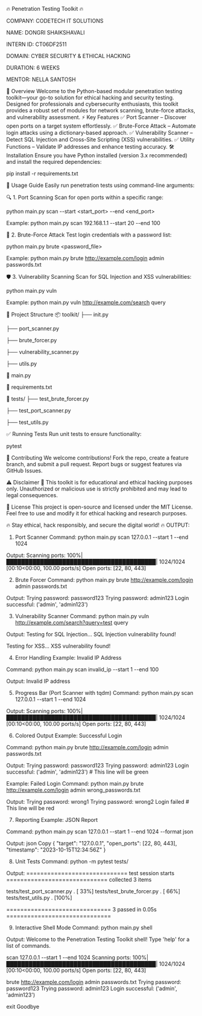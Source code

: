 
🔥 Penetration Testing Toolkit 🔥

COMPANY: CODETECH IT SOLUTIONS

NAME: DONGRI SHAIKSHAVALI

INTERN ID: CT06DF2511

DOMAIN: CYBER SECURITY & ETHICAL HACKING

DURATION: 6 WEEKS

MENTOR: NELLA SANTOSH

🚀 Overview
Welcome to the Python-based modular penetration testing toolkit—your go-to solution for ethical hacking and security testing. Designed for professionals and cybersecurity enthusiasts, this toolkit provides a robust set of modules for network scanning, brute-force attacks, and vulnerability assessment.
⚡ Key Features
✅ Port Scanner – Discover open ports on a target system effortlessly.
✅ Brute-Force Attack – Automate login attacks using a dictionary-based approach.
✅ Vulnerability Scanner – Detect SQL Injection and Cross-Site Scripting (XSS) vulnerabilities.
✅ Utility Functions – Validate IP addresses and enhance testing accuracy.
🛠️ Installation
Ensure you have Python installed (version 3.x recommended) and install the required dependencies:

pip install -r requirements.txt

🎯 Usage Guide
Easily run penetration tests using command-line arguments:

🔍 1. Port Scanning
Scan for open ports within a specific range:

python main.py scan --start <start_port> --end <end_port>

Example:
python main.py scan 192.168.1.1 --start 20 --end 100

🔑 2. Brute-Force Attack
Test login credentials with a password list:

python main.py brute <password_file>

Example:
python main.py brute http://example.com/login admin passwords.txt

🛡️ 3. Vulnerability Scanning
Scan for SQL Injection and XSS vulnerabilities:

python main.py vuln

Example:
python main.py vuln http://example.com/search query

📂 Project Structure
📦 toolkit/ ├── init.py

├── port_scanner.py

├── brute_forcer.py

├── vulnerability_scanner.py

├── utils.py

📜 main.py

📜 requirements.txt

📂 tests/ ├── test_brute_forcer.py

├── test_port_scanner.py

├── test_utils.py

✅ Running Tests
Run unit tests to ensure functionality:

pytest

🤝 Contributing
We welcome contributions! Fork the repo, create a feature branch, and submit a pull request. Report bugs or suggest features via GitHub Issues.

⚠️ Disclaimer
🚨 This toolkit is for educational and ethical hacking purposes only. Unauthorized or malicious use is strictly prohibited and may lead to legal consequences.

📜 License
This project is open-source and licensed under the MIT License. Feel free to use and modify it for ethical hacking and research purposes.

🔥 Stay ethical, hack responsibly, and secure the digital world! 🔥
OUTPUT:
1. Port Scanner
Command: python main.py scan 127.0.0.1 --start 1 --end 1024

Output: Scanning ports: 100%|████████████████████████████████████████| 1024/1024 [00:10<00:00, 100.00 ports/s] Open ports: [22, 80, 443]

2. Brute Forcer
Command: python main.py brute http://example.com/login admin passwords.txt

Output: Trying password: password123 Trying password: admin123 Login successful: ('admin', 'admin123')

3. Vulnerability Scanner
Command: python main.py vuln http://example.com/search?query=test query

Output: Testing for SQL Injection... SQL Injection vulnerability found!

Testing for XSS... XSS vulnerability found!

4. Error Handling
Example: Invalid IP Address

Command: python main.py scan invalid_ip --start 1 --end 100

Output: Invalid IP address

5. Progress Bar (Port Scanner with tqdm)
Command: python main.py scan 127.0.0.1 --start 1 --end 1024

Output: Scanning ports: 100%|████████████████████████████████████████| 1024/1024 [00:10<00:00, 100.00 ports/s] Open ports: [22, 80, 443]

6. Colored Output
Example: Successful Login

Command: python main.py brute http://example.com/login admin passwords.txt

Output: Trying password: password123 Trying password: admin123 Login successful: ('admin', 'admin123') # This line will be green

Example: Failed Login
Command: python main.py brute http://example.com/login admin wrong_passwords.txt

Output: Trying password: wrong1 Trying password: wrong2 Login failed # This line will be red

7. Reporting
Example: JSON Report

Command: python main.py scan 127.0.0.1 --start 1 --end 1024 --format json

Output: json Copy { "target": "127.0.0.1", "open_ports": [22, 80, 443], "timestamp": "2023-10-15T12:34:56Z" }

8. Unit Tests
Command: python -m pytest tests/

Output: ============================= test session starts ============================= collected 3 items

tests/test_port_scanner.py . [ 33%] tests/test_brute_forcer.py . [ 66%] tests/test_utils.py . [100%]

============================== 3 passed in 0.05s ==============================

9. Interactive Shell Mode
Command: python main.py shell

Output: Welcome to the Penetration Testing Toolkit shell! Type 'help' for a list of commands.

scan 127.0.0.1 --start 1 --end 1024 Scanning ports: 100%|████████████████████████████████████████| 1024/1024 [00:10<00:00, 100.00 ports/s] Open ports: [22, 80, 443]

brute http://example.com/login admin passwords.txt Trying password: password123 Trying password: admin123 Login successful: ('admin', 'admin123')

exit Goodbye
